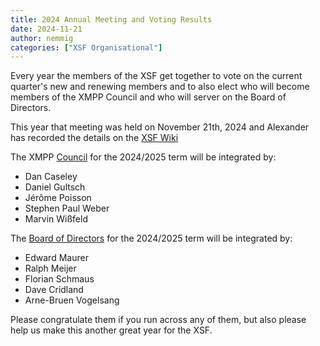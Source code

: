 ```yaml
---
title: 2024 Annual Meeting and Voting Results
date: 2024-11-21
author: nemmig
categories: ["XSF Organisational"]
---
```


Every year the members of the XSF get together to vote on the current quarter's new and renewing members and to also elect who will become members of the XMPP Council and who will server on the Board of Directors.

This year that meeting was held on November 21th, 2024 and Alexander has recorded the details on the [XSF Wiki](https://wiki.xmpp.org/web/Meeting-Minutes-2024-11-21)

The XMPP [Council](https://xmpp.org/about/xmpp-standards-foundation/#council) for the 2024/2025 term will be integrated by:

- Dan Caseley
- Daniel Gultsch
- Jérôme Poisson
- Stephen Paul Weber
- Marvin Wißfeld

The [Board of Directors](https://xmpp.org/about/xmpp-standards-foundation/#board) for the 2024/2025 term will be integrated by:

- Edward Maurer
- Ralph Meijer
- Florian Schmaus
- Dave Cridland
- Arne-Bruen Vogelsang

Please congratulate them if you run across any of them, but also please help us make this another great year for the XSF.
